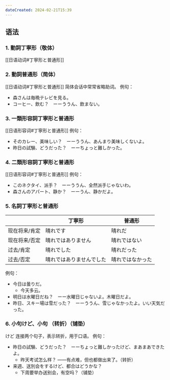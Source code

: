 ```yaml
---
dateCreated: 2024-02-21T15:39
---
```

## 语法
### 1. 動詞丁寧形（敬体）
[[日语动词#丁寧形と普通形]]
### 2. 動詞普通形（简体）
[[日语动词#丁寧形と普通形]]
简体会话中常常省略助词。
例句：
- 森さんは毎晩テレビを見る。
- コーヒー、飲む？　ーーううん、飲まない。
### 3. 一類形容詞丁寧形と普通形
[[日语形容词#丁寧形と普通形]]
例句：
- そのカレー、美味しい？　ーーううん、あんまり美味しくないよ。
- 昨日の試験、どうだった？　ーーちょっと難しかった。
### 4. 二類形容詞丁寧形と普通形
[[日语形容词#丁寧形と普通形]]
例句：
- このネクタイ、派手？　ーーううん、全然派手じゃないわ。
- 森さんのアパート、静か？　ーーうん、静かだよ。
### 5. 名詞丁寧形と普通形
|  | 丁寧形 | 普通形 |
| ---- | ---- | ---- |
| 现在将来/肯定 | 晴れです | 晴れだ |
| 现在将来/否定 | 晴れではありません | 晴れではない |
| 过去/肯定 | 晴れでした | 晴れだった |
| 过去/否定 | 晴れではありませんでした | 晴れではなかった |
例句：
- 今日は曇りだ。
	- 今天多云。
- 明日は水曜日だね？　ーー水曜日じゃないよ。木曜日だよ。
- 昨日、スキー場は雪だった？　ーーううん、雪じゃなかったよ。いい天気だった。
### 6. 小句けど、小句 （转折）（铺垫）
けど 连接两个句子，表示转折，用于口语。
例句：
- 昨日の試験、どうだった？　ーーちょっと難しかったけど、まあまあできたよ。
	- 昨天考试怎么样？  ——有点难，但也都做出来了。（转折）
- 来週、送別会をするけど、都合はどうかな？
	- 下周要举办送别会，有空吗？（铺垫）